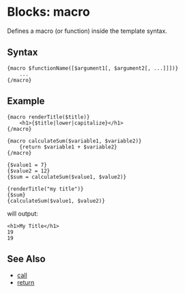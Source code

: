 # Blocks: macro 

Defines a macro (or function) inside the template syntax.

## Syntax

```
{macro $functionName([$argument1[, $argument2[, ...]]])}
    ...
{/macro}
```

## Example

```
{macro renderTitle($title)}
    <h1>{$title|lower|capitalize}</h1>
{/macro}

{macro calculateSum($variable1, $variable2)}
    {return $variable1 + $variable2}
{/macro}

{$value1 = 7}
{$value2 = 12}
{$sum = calculateSum($value1, $value2)}

{renderTitle("my title")}
{$sum}
{calculateSum($value1, $value2)}
```

will output:

```
<h1>My Title</h1>
19
19
```


## See Also

- [call](call.md)
- [return](return.md)

